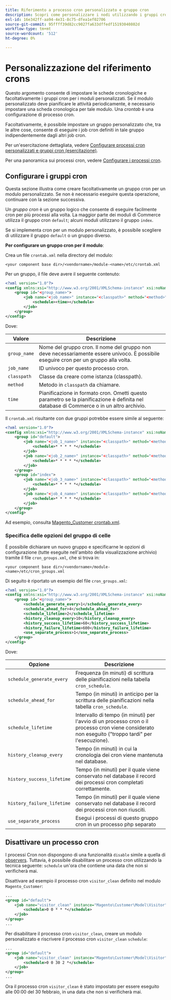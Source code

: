```yaml
---
title: Riferimento a processo cron personalizzato e gruppo cron
description: Scopri come personalizzare i nodi utilizzando i gruppi cron.
exl-id: 16e342ff-aa94-4e31-8c75-dfea1ef02706
source-git-commit: 95ffff39d82cc9027fa633dffedf15193040802d
workflow-type: tm+mt
source-wordcount: '512'
ht-degree: 0%

---
```


# Personalizzazione del riferimento crons

Questo argomento consente di impostare le schede cronologiche e facoltativamente i gruppi cron per i moduli personalizzati. Se il modulo personalizzato deve pianificare le attività periodicamente, è necessario impostare una scheda cronologica per tale modulo. Una _crontab_ è una configurazione di processo cron.

Facoltativamente, è possibile impostare un gruppo personalizzato che, tra le altre cose, consente di eseguire i job cron definiti in tale gruppo indipendentemente dagli altri job cron.

Per un&#39;esercitazione dettagliata, vedere [Configurare processi cron personalizzati e gruppi cron (esercitazione)](custom-cron-tutorial.md).

Per una panoramica sui processi cron, vedere [Configurare i processi cron](../cli/configure-cron-jobs.md).

## Configurare i gruppi cron

Questa sezione illustra come creare facoltativamente un gruppo cron per un modulo personalizzato. Se non è necessario eseguire questa operazione, continuare con la sezione successiva.

Un _gruppo cron_ è un gruppo logico che consente di eseguire facilmente cron per più processi alla volta. La maggior parte dei moduli di Commerce utilizza il gruppo cron `default`; alcuni moduli utilizzano il gruppo `index`.

Se si implementa cron per un modulo personalizzato, è possibile scegliere di utilizzare il gruppo `default` o un gruppo diverso.

**Per configurare un gruppo cron per il modulo**:

Crea un file `crontab.xml` nella directory del modulo:

```text
<your component base dir>/<vendorname>/module-<name>/etc/crontab.xml
```

Per un gruppo, il file deve avere il seguente contenuto:

```xml
<?xml version="1.0"?>
<config xmlns:xsi="http://www.w3.org/2001/XMLSchema-instance" xsi:noNamespaceSchemaLocation="urn:magento:module:Magento_Cron:etc/crontab.xsd">
    <group id="<group_name>">
        <job name="<job_name>" instance="<classpath>" method="<method>">
            <schedule><time></schedule>
        </job>
    </group>
</config>
```

Dove:

| Valore | Descrizione |
|---|---|
| `group_name` | Nome del gruppo cron. Il nome del gruppo non deve necessariamente essere univoco. È possibile eseguire cron per un gruppo alla volta. |
| `job_name` | ID univoco per questo processo cron. |
| `classpath` | Classe da creare come istanza (classpath). |
| `method` | Metodo in `classpath` da chiamare. |
| `time` | Pianificazione in formato cron. Ometti questo parametro se la pianificazione è definita nel database di Commerce o in un altro archivio. |

Il `crontab.xml` risultante con due gruppi potrebbe essere simile al seguente:

```xml
<?xml version="1.0"?>
<config xmlns:xsi="http://www.w3.org/2001/XMLSchema-instance" xsi:noNamespaceSchemaLocation="urn:magento:module:Magento_Cron:etc/crontab.xsd">
    <group id="default">
        <job name="<job_1_name>" instance="<classpath>" method="<method_name>">
            <schedule>* * * * *</schedule>
        </job>
        <job name="<job_2_name>" instance="<classpath>" method="<method_name>">
            <schedule>* * * * *</schedule>
        </job>
    </group>
    <group id="index">
        <job name="<job_3_name>" instance="<classpath>" method="<method_name>">
            <schedule>* * * * *</schedule>
        </job>
        <job name="<job_4_name>" instance="<classpath>" method="<method_name>">
            <schedule>* * * * *</schedule>
        </job>
    </group>
</config>
```

Ad esempio, consulta [Magento_Customer crontab.xml](https://github.com/magento/magento2/blob/2.4/app/code/Magento/Customer/etc/crontab.xml).

### Specifica delle opzioni del gruppo di celle

È possibile dichiarare un nuovo gruppo e specificarne le opzioni di configurazione (tutte eseguite nell&#39;ambito della visualizzazione archivio) tramite il file `cron_groups.xml`, che si trova in:

```text
<your component base dir>/<vendorname>/module-<name>/etc/cron_groups.xml
```

Di seguito è riportato un esempio del file `cron_groups.xml`:

```xml
<?xml version="1.0"?>
<config xmlns:xsi="http://www.w3.org/2001/XMLSchema-instance" xsi:noNamespaceSchemaLocation="urn:magento:module:Magento_Cron:etc/cron_groups.xsd">
    <group id="<group_name>">
        <schedule_generate_every>1</schedule_generate_every>
        <schedule_ahead_for>4</schedule_ahead_for>
        <schedule_lifetime>2</schedule_lifetime>
        <history_cleanup_every>10</history_cleanup_every>
        <history_success_lifetime>60</history_success_lifetime>
        <history_failure_lifetime>600</history_failure_lifetime>
        <use_separate_process>1</use_separate_process>
    </group>
</config>
```

Dove:

| Opzione | Descrizione |
| -------------------------- | ------------------------------------------------------------------------------------------------------ |
| `schedule_generate_every` | Frequenza (in minuti) di scrittura delle pianificazioni nella tabella `cron_schedule`. |
| `schedule_ahead_for` | Tempo (in minuti) in anticipo per la scrittura delle pianificazioni nella tabella `cron_schedule`. |
| `schedule_lifetime` | Intervallo di tempo (in minuti) per l&#39;avvio di un processo cron o il processo cron viene considerato non eseguito (&quot;troppo tardi&quot; per l&#39;esecuzione). |
| `history_cleanup_every` | Tempo (in minuti) in cui la cronologia dei cron viene mantenuta nel database. |
| `history_success_lifetime` | Tempo (in minuti) per il quale viene conservato nel database il record dei processi cron completati correttamente. |
| `history_failure_lifetime` | Tempo (in minuti) per il quale viene conservato nel database il record dei processi cron non riusciti. |
| `use_separate_process` | Esegui i processi di questo gruppo cron in un processo php separato |

## Disattivare un processo cron

I processi Cron non dispongono di una funzionalità `disable` simile a quella di [observers](https://developer.adobe.com/commerce/php/development/components/events-and-observers/#observers). Tuttavia, è possibile disabilitare un processo cron utilizzando la tecnica seguente: `schedule` un&#39;ora che contiene una data che non si verificherà mai.

Disattivare ad esempio il processo cron `visitor_clean` definito nel modulo `Magento_Customer`:

```xml
...
<group id="default">
    <job name="visitor_clean" instance="Magento\Customer\Model\Visitor" method="clean">
        <schedule>0 0 * * *</schedule>
    </job>
</group>
...
```

Per disabilitare il processo cron `visitor_clean`, creare un modulo personalizzato e riscrivere il processo cron `visitor_clean` `schedule`:

```xml
...
<group id="default">
    <job name="visitor_clean" instance="Magento\Customer\Model\Visitor" method="clean">
        <schedule>0 0 30 2 *</schedule>
    </job>
</group>
...
```

Ora il processo cron `visitor_clean` è stato impostato per essere eseguito alle 00:00 del 30 febbraio, in una data che non si verificherà mai.
